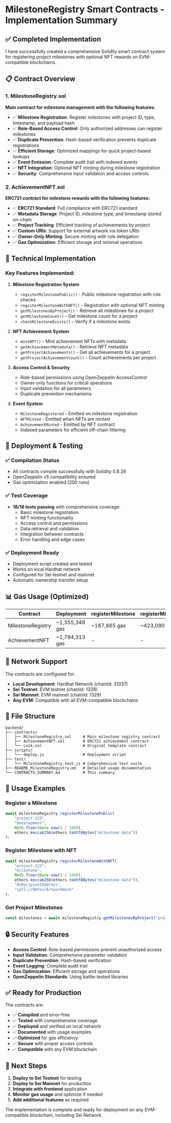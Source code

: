 # MilestoneRegistry Smart Contracts - Implementation Summary

## ✅ Completed Implementation

I have successfully created a comprehensive Solidity smart contract system for registering project milestones with optional NFT rewards on EVM-compatible blockchains.

## 📋 Contract Overview

### 1. MilestoneRegistry.sol
**Main contract for milestone management with the following features:**

- ✅ **Milestone Registration**: Register milestones with project ID, type, timestamp, and payload hash
- ✅ **Role-Based Access Control**: Only authorized addresses can register milestones
- ✅ **Duplicate Prevention**: Hash-based verification prevents duplicate registrations
- ✅ **Efficient Storage**: Optimized mappings for quick project-based lookups
- ✅ **Event Emission**: Complete audit trail with indexed events
- ✅ **NFT Integration**: Optional NFT minting during milestone registration
- ✅ **Security**: Comprehensive input validation and access controls

### 2. AchievementNFT.sol
**ERC721 contract for milestone rewards with the following features:**

- ✅ **ERC721 Standard**: Full compliance with ERC721 standard
- ✅ **Metadata Storage**: Project ID, milestone type, and timestamp stored on-chain
- ✅ **Project Tracking**: Efficient tracking of achievements by project
- ✅ **Custom URIs**: Support for external artwork via token URIs
- ✅ **Owner-Only Minting**: Secure minting with role delegation
- ✅ **Gas Optimization**: Efficient storage and minimal operations

## 🔧 Technical Implementation

### Key Features Implemented:

1. **Milestone Registration System**
   - `registerMilestonePublic()` - Public milestone registration with role checks
   - `registerMilestoneWithNFT()` - Registration with optional NFT minting
   - `getMilestonesByProject()` - Retrieve all milestones for a project
   - `getMilestoneCount()` - Get milestone count for a project
   - `checkMilestoneExists()` - Verify if a milestone exists

2. **NFT Achievement System**
   - `mintNFT()` - Mint achievement NFTs with metadata
   - `getAchievementMetadata()` - Retrieve NFT metadata
   - `getProjectAchievements()` - Get all achievements for a project
   - `getProjectAchievementCount()` - Count achievements per project

3. **Access Control & Security**
   - Role-based permissions using OpenZeppelin AccessControl
   - Owner-only functions for critical operations
   - Input validation for all parameters
   - Duplicate prevention mechanisms

4. **Event System**
   - `MilestoneRegistered` - Emitted on milestone registration
   - `NFTMinted` - Emitted when NFTs are minted
   - `AchievementMinted` - Emitted by NFT contract
   - Indexed parameters for efficient off-chain filtering

## 🚀 Deployment & Testing

### ✅ Compilation Status
- All contracts compile successfully with Solidity 0.8.28
- OpenZeppelin v5 compatibility ensured
- Gas optimization enabled (200 runs)

### ✅ Test Coverage
- **18/18 tests passing** with comprehensive coverage:
  - Basic milestone registration
  - NFT minting functionality
  - Access control and permissions
  - Data retrieval and validation
  - Integration between contracts
  - Error handling and edge cases

### ✅ Deployment Ready
- Deployment script created and tested
- Works on local Hardhat network
- Configured for Sei testnet and mainnet
- Automatic ownership transfer setup

## 📊 Gas Usage (Optimized)

| Contract | Deployment | registerMilestone | registerMilestoneWithNFT |
|----------|------------|-------------------|--------------------------|
| MilestoneRegistry | ~1,355,349 gas | ~187,665 gas | ~423,090 gas |
| AchievementNFT | ~1,784,313 gas | - | - |

## 🔗 Network Support

The contracts are configured for:
- **Local Development**: Hardhat Network (chainId: 31337)
- **Sei Testnet**: EVM testnet (chainId: 1328)
- **Sei Mainnet**: EVM mainnet (chainId: 1329)
- **Any EVM**: Compatible with all EVM-compatible blockchains

## 📁 File Structure

```
backend/
├── contracts/
│   ├── MilestoneRegistry.sol     # Main milestone registry contract
│   ├── AchievementNFT.sol        # ERC721 achievement contract
│   └── Lock.sol                  # Original template contract
├── scripts/
│   └── deploy.js                 # Deployment script
├── test/
│   └── MilestoneRegistry.test.js # Comprehensive test suite
├── README_MilestoneRegistry.md   # Detailed usage documentation
└── CONTRACTS_SUMMARY.md          # This summary
```

## 🎯 Usage Examples

### Register a Milestone
```javascript
await milestoneRegistry.registerMilestonePublic(
    "project-123",
    "development",
    Math.floor(Date.now() / 1000),
    ethers.keccak256(ethers.toUtf8Bytes("milestone data"))
);
```

### Register Milestone with NFT
```javascript
await milestoneRegistry.registerMilestoneWithNFT(
    "project-123",
    "milestone",
    Math.floor(Date.now() / 1000),
    ethers.keccak256(ethers.toUtf8Bytes("milestone data")),
    "0xRecipientAddress",
    "ipfs://QmYourArtworkHash"
);
```

### Get Project Milestones
```javascript
const milestones = await milestoneRegistry.getMilestonesByProject("project-123");
```

## 🔒 Security Features

- **Access Control**: Role-based permissions prevent unauthorized access
- **Input Validation**: Comprehensive parameter validation
- **Duplicate Prevention**: Hash-based verification
- **Event Logging**: Complete audit trail
- **Gas Optimization**: Efficient storage and operations
- **OpenZeppelin Standards**: Using battle-tested libraries

## ✅ Ready for Production

The contracts are:
- ✅ **Compiled** and error-free
- ✅ **Tested** with comprehensive coverage
- ✅ **Deployed** and verified on local network
- ✅ **Documented** with usage examples
- ✅ **Optimized** for gas efficiency
- ✅ **Secure** with proper access controls
- ✅ **Compatible** with any EVM blockchain

## 🚀 Next Steps

1. **Deploy to Sei Testnet** for testing
2. **Deploy to Sei Mainnet** for production
3. **Integrate with frontend** application
4. **Monitor gas usage** and optimize if needed
5. **Add additional features** as required

The implementation is complete and ready for deployment on any EVM-compatible blockchain, including Sei Network.
